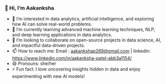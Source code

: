 ### 👋 Hi, I’m Aakanksha

- 👀 I’m interested in data analytics, artificial intelligence, and exploring how AI can solve real-world problems.
- 🌱 I’m currently learning advanced machine learning techniques, NLP, and deep learning applications in data analytics.
- 💞️ I’m looking to collaborate on open-source projects in data science, AI, and impactful data-driven projects.
- 📫 How to reach me: Email : aakankshap269@gmail.com | linkedin: https://www.linkedin.com/in/aakanksha-patel-abb3a1154/
- 😄 Pronouns: she/her
- ⚡ Fun fact: I love uncovering insights hidden in data and enjoy experimenting with new AI models!



<!---
Aakanksha160/Aakanksha160 is a ✨ special ✨ repository because its `README.md` (this file) appears on your GitHub profile.
You can click the Preview link to take a look at your changes.
--->
